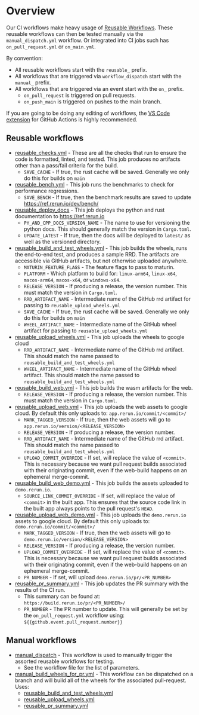 # Overview

Our CI workflows make heavy usage of [Reusable Workflows](https://docs.github.com/en/actions/using-workflows/reusing-workflows). These reusable workflows can then be tested manually via the `manual_dispatch.yml` workflow.
Or integrated into CI jobs such has `on_pull_request.yml` or `on_main.yml`.

By convention:

-   All reusable workflows start with the `reusable_` prefix.
-   All workflows that are triggered via `workflow_dispatch` start with the `manual_` prefix.
-   All workflows that are triggered via an event start with the `on_` prefix.
    -   `on_pull_request` is triggered on pull requests.
    -   `on_push_main` is triggered on pushes to the main branch.

If you are going to be doing any editing of workflows, the
[VS Code extension](https://marketplace.visualstudio.com/items?itemName=cschleiden.vscode-github-actions)
for GitHub Actions is highly recommended.

## Reusable workflows

-   [reusable_checks.yml](reusable_checks.yml) - These are all the checks that run to ensure the code is formatted,
    linted, and tested. This job produces no artifacts other than a pass/fail criteria for the build.
    -   `SAVE_CACHE` - If true, the rust cache will be saved. Generally we only do this for builds on `main`
-   [reusable_bench.yml](reusable_bench.yml) - This job runs the benchmarks to check for performance regressions.
    -   `SAVE_BENCH` - If true, then the benchmark results are saved to update https://ref.rerun.io/dev/bench/
-   [reusable_deploy_docs](reusable_deploy_docs.yml) - This job deploys the python and rust documentation to https://ref.rerun.io
    -   `PY_AND_CPP_DOCS_VERSION_NAME` - The name to use for versioning the python docs. This should generally match the version in
        `Cargo.toml`.
    -   `UPDATE_LATEST` - If true, then the docs will be deployed to `latest/` as well as the versioned directory.
-   [reusable_build_and_test_wheels.yml](reusable_build_and_test_wheels.yml) - This job builds the wheels, runs the
    end-to-end test, and produces a sample RRD. The artifacts are accessible via GitHub artifacts, but not otherwise
    uploaded anywhere.
    -   `MATURIN_FEATURE_FLAGS` - The feature flags to pass to maturin.
    -   `PLATFORM` - Which platform to build for: `linux-arm64`, `linux-x64`, `macos-arm64`, `macos-x64`, or `windows-x64`.
    -   `RELEASE_VERSION` - If producing a release, the version number. This must match the version in `Cargo.toml`.
    -   `RRD_ARTIFACT_NAME` - Intermediate name of the GitHub rrd artifact for passing to `reusable_upload_wheels.yml`
    -   `SAVE_CACHE` - If true, the rust cache will be saved. Generally we only do this for builds on `main`
    -   `WHEEL_ARTIFACT_NAME` - Intermediate name of the GitHub wheel artifact for passing to `reusable_upload_wheels.yml`
-   [reusable_upload_wheels.yml](reusable_upload_wheels.yml) - This job uploads the wheels to google cloud
    -   `RRD_ARTIFACT_NAME` - Intermediate name of the GitHub rrd artifact. This should match the name passed to
        `reusable_build_and_test_wheels.yml`
    -   `WHEEL_ARTIFACT_NAME` - Intermediate name of the GitHub wheel artifact. This should match the name passed to
        `reusable_build_and_test_wheels.yml`
-   [reusable_build_web.yml](reusable_build_web.yml) - This job builds the wasm artifacts for the web.
    -   `RELEASE_VERSION` - If producing a release, the version number. This must match the version in `Cargo.toml`.
-   [reusable_upload_web.yml](reusable_upload_web.yml) - This job uploads the web assets to google cloud. By default this
    only uploads to: `app.rerun.io/commit/<commit>/`
    -   `MARK_TAGGED_VERSION` - If true, then the web assets will go to `app.rerun.io/version/<RELEASE_VERSION>`
    -   `RELEASE_VERSION` - If producing a release, the version number.
    -   `RRD_ARTIFACT_NAME` - Intermediate name of the GitHub rrd artifact. This should match the name passed to
        `reusable_build_and_test_wheels.yml`
    -   `UPLOAD_COMMIT_OVERRIDE` - If set, will replace the value of `<commit>`. This is necessary because we want pull
        request builds associated with their originating commit, even if the web-build happens on an ephemeral merge-commit.
-   [reusable_build_web_demo.yml](reusable_build_web.yml) - This job builds the assets uploaded to `demo.rerun.io`.
    -   `SOURCE_LINK_COMMIT_OVERRIDE` - If set, will replace the value of `<commit>` in the built app. This ensures that the
        source code link in the built app always points to the pull request's `HEAD`.
-   [reusable_upload_web_demo.yml](reusable_upload_web_demo.yml) - This job uploads the `demo.rerun.io` assets to google cloud. By default this
    only uploads to: `demo.rerun.io/commit/<commit>/`
    -   `MARK_TAGGED_VERSION` - If true, then the web assets will go to `demo.rerun.io/version/<RELEASE_VERSION>`
    -   `RELEASE_VERSION` - If producing a release, the version number.
    -   `UPLOAD_COMMIT_OVERRIDE` - If set, will replace the value of `<commit>`. This is necessary because we want pull
        request builds associated with their originating commit, even if the web-build happens on an ephemeral merge-commit.
    -   `PR_NUMBER` - If set, will upload `demo.rerun.io/pr/<PR_NUMBER>`
-   [reusable_pr_summary.yml](reusable_pr_summary.yml) - This job updates the PR summary with the results of the CI run.
    -   This summary can be found at:
        `https://build.rerun.io/pr/<PR_NUMBER>/`
    -   `PR_NUMBER` - The PR number to update. This will generally be set by the `on_pull_request.yml` workflow using:
        `${{github.event.pull_request.number}}`

## Manual workflows

-   [manual_dispatch](manual_dispatch.yml) - This workflow is used to manually trigger the assorted reusable workflows for
    testing.
    -   See the workflow file for the list of parameters.
-   [manual_build_wheels_for_pr.yml](manual_build_wheels_for_pr.yml) - This workflow can be dispatched on a branch and
    will build all of the wheels for the associated pull-request. Uses:
    -   [reusable_build_and_test_wheels.yml](reusable_build_and_test_wheels.yml)
    -   [reusable_upload_wheels.yml](reusable_upload_wheels.yml)
    -   [reusable_pr_summary.yml](reusable_pr_summary.yml)

